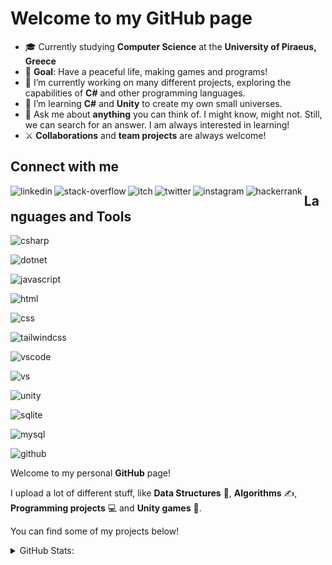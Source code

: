 # Welcome to my GitHub page

- 🎓 Currently studying **Computer Science** at the **University of Piraeus, Greece**
- 🚩 **Goal**: Have a peaceful life, making games and programs!
- 🔭 I’m currently working on many different projects, exploring the capabilities of **C#** and other programming languages.
- 🌱 I’m learning **C#** and **Unity**  to create my own small universes.
- 💬 Ask me about **anything** you can think of. I might know, might not. Still, we can search for an answer. I am always interested in learning!
- ⚔ **Collaborations** and **team projects** are always welcome!

## Connect with me

[<img align="left" alt="linkedin" src="https://img.shields.io/badge/LinkedIn-0077B5?style=for-the-badge&logo=linkedin&logoColor=white" />](https://www.linkedin.com/in/stratos-dermanoutsos-7b7b1920a/)

[<img align="left" alt="stack-overflow" src="https://img.shields.io/badge/Stack_Overflow-FE7A16?style=for-the-badge&logo=stack-overflow&logoColor=white" />](https://stackoverflow.com/users/13187980/stratis-dermanoutsos)

[<img align="left" alt="itch" src="https://img.shields.io/badge/Itch.io-FA5C5C?style=for-the-badge&logo=itch-dot-io&logoColor=white" />](https://infinite-pain.itch.io)

[<img align="left" alt="twitter" src="https://img.shields.io/badge/Twitter-1DA1F2?style=for-the-badge&logo=twitter&logoColor=white" />](https://twitter.com/stratis_derm)

[<img align="left" alt="instagram" src="https://img.shields.io/badge/Instagram-E4405F?style=for-the-badge&logo=instagram&logoColor=white" />](https://www.instagram.com/stratis_derm)

[<img align="left" alt="hackerrank" src="https://img.shields.io/badge/-Hackerrank-2EC866?style=for-the-badge&logo=HackerRank&logoColor=white" />](https://www.hackerrank.com/stratis_dermano1)

## Languages and Tools

![csharp](https://img.shields.io/badge/C%23-239120?style=for-the-badge&logo=c-sharp&logoColor=white)

![dotnet](https://img.shields.io/badge/.NET-5C2D91?style=for-the-badge&logo=dot-net&logoColor=white)

![javascript](https://img.shields.io/badge/JavaScript-F7DF1E?style=for-the-badge&logo=javascript&logoColor=black)

![html](https://img.shields.io/badge/HTML5-E34F26?style=for-the-badge&logo=html5&logoColor=white)

![css](https://img.shields.io/badge/CSS3-1572B6?style=for-the-badge&logo=css3&logoColor=white)

![tailwindcss](https://img.shields.io/badge/Tailwind_CSS-38B2AC?style=for-the-badge&logo=tailwind-css&logoColor=white)

![vscode](https://img.shields.io/badge/Visual_Studio_Code-0078D4?style=for-the-badge&logo=visual%20studio%20code&logoColor=white)

![vs](https://img.shields.io/badge/Visual_Studio-5C2D91?style=for-the-badge&logo=visual%20studio&logoColor=white)

![unity](https://img.shields.io/badge/Unity-100000?style=for-the-badge&logo=unity&logoColor=white)

![sqlite](https://img.shields.io/badge/SQLite-07405E?style=for-the-badge&logo=sqlite&logoColor=white)

![mysql](https://img.shields.io/badge/MySQL-00000F?style=for-the-badge&logo=mysql&logoColor=white)

![github](https://img.shields.io/badge/GitHub-100000?style=for-the-badge&logo=github&logoColor=white)

Welcome to my personal **GitHub** page!

I upload a lot of different stuff, like **Data Structures** 🎁, **Algorithms** ✍, **Programming projects** 💻 and **Unity games** 🚩.

You can find some of my projects below!

<details>
<summary>GitHub Stats:</summary>

![Stratis-Dermanoutsos's GitHub Stats](https://github-readme-stats.stratis-dermanoutsos.vercel.app/api?username=Stratis-Dermanoutsos&show_icons=true&theme=dark&hide_border=true)

![Stratis-Dermanoutsos's Top Languages](https://github-readme-stats.stratis-dermanoutsos.vercel.app/api/top-langs/?username=Stratis-Dermanoutsos&layout=compact&theme=dark&hide_border=true)
</details>
